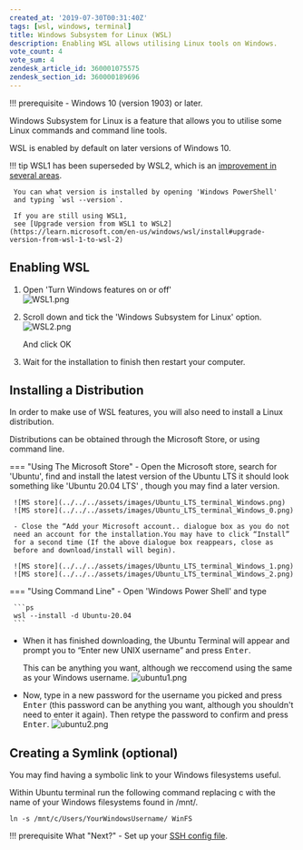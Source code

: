 ```yaml
---
created_at: '2019-07-30T00:31:40Z'
tags: [wsl, windows, terminal]
title: Windows Subsystem for Linux (WSL)
description: Enabling WSL allows utilising Linux tools on Windows.
vote_count: 4
vote_sum: 4
zendesk_article_id: 360001075575
zendesk_section_id: 360000189696
---
```


!!! prerequisite
     -   Windows 10 (version 1903) or later.

Windows Subsystem for Linux is a feature that allows you to utilise some
Linux commands and command line tools.

WSL is enabled by default on later versions of Windows 10.

!!! tip
     WSL1 has been superseded by WSL2, which is an [improvement in several areas](https://learn.microsoft.com/en-us/windows/wsl/compare-versions).
  
     You can what version is installed by opening 'Windows PowerShell'
     and typing `wsl --version`.
  
     If you are still using WSL1,
     see [Upgrade version from WSL1 to WSL2](https://learn.microsoft.com/en-us/windows/wsl/install#upgrade-version-from-wsl-1-to-wsl-2)

## Enabling WSL

1. Open 'Turn Windows features on or off'  
    ![WSL1.png](../../../assets/images/Windows_Subsystem_for_Linux_WSL.png)
2. Scroll down and tick the 'Windows Subsystem for Linux' option.  
    ![WSL2.png](../../../assets/images/Windows_Subsystem_for_Linux_WSL_0.png)
  
    And click OK

3. Wait for the installation to finish then restart your computer.

## Installing a Distribution

In order to make use of WSL features, you will also need to install a Linux distribution.

Distributions can be obtained through the Microsoft Store, or using command line.

=== "Using The Microsoft Store"
     - Open the Microsoft store, search for 'Ubuntu', find and install the
     latest version of the Ubuntu LTS it should look something like
     'Ubuntu 20.04 LTS' , though you may find a later version.

     ![MS store](../../../assets/images/Ubuntu_LTS_terminal_Windows.png)
     ![MS store](../../../assets/images/Ubuntu_LTS_terminal_Windows_0.png)  
          
     - Close the “Add your Microsoft account.. dialogue box as you do not
     need an account for the installation.You may have to click “Install”
     for a second time (If the above dialogue box reappears, close as
     before and download/install will begin).
     
     ![MS store](../../../assets/images/Ubuntu_LTS_terminal_Windows_1.png)
     ![MS store](../../../assets/images/Ubuntu_LTS_terminal_Windows_2.png)
=== "Using Command Line"
     - Open 'Windows Power Shell' and type

     ```ps
     wsl --install -d Ubuntu-20.04
     ```
  
- When it has finished downloading, the Ubuntu Terminal will appear and prompt you to “Enter new UNIX username”
    and press <kbd>Enter</kbd>.
  
    This can be anything you want, although we reccomend using the same as your Windows username.
    ![ubuntu1.png](../../../assets/images/Ubuntu_LTS_terminal_Windows_3.png)
  
- Now, type in a new password for the username you picked and press
    <kbd>Enter</kbd> (this password can be anything you want, although you shouldn't need to enter it again).
    Then retype the password to confirm and press <kbd>Enter</kbd>.
    ![ubuntu2.png](../../../assets/images/Ubuntu_LTS_terminal_Windows_4.png)

## Creating a Symlink (optional)

You may find having a symbolic link to your Windows filesystems useful.

Within Ubuntu terminal run the following command replacing c with the name of
your Windows filesystems found in /mnt/.

```sl
ln -s /mnt/c/Users/YourWindowsUsername/ WinFS
```

!!! prerequisite What "Next?"
     -   Set up your [SSH config file](../../Scientific_Computing/Terminal_Setup/Standard_Terminal_Setup.md).
